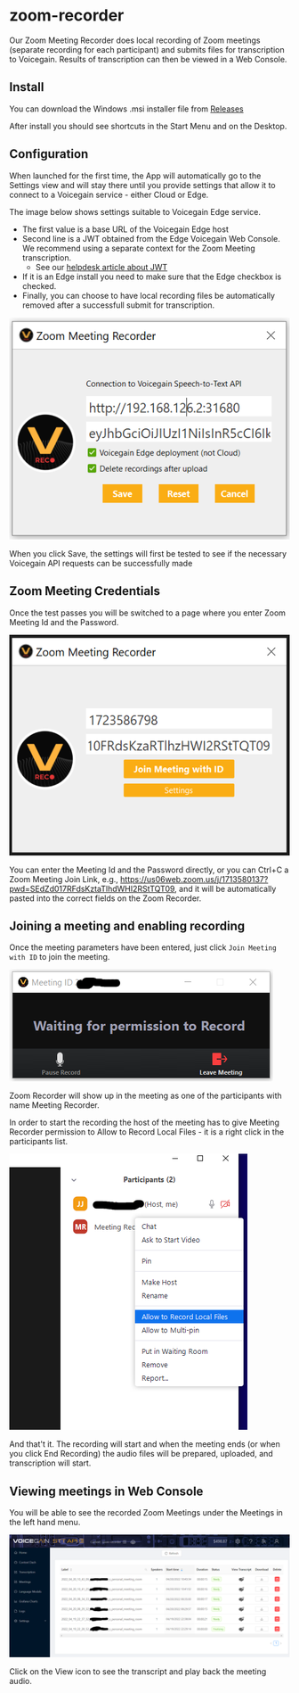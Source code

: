 # zoom-recorder
Our Zoom Meeting Recorder does local recording of Zoom meetings (separate recording for each participant) and submits files for transcription to Voicegain. Results of transcription can then be viewed in a Web Console.

## Install

You can download the Windows .msi installer file from [Releases](https://github.com/voicegain/zoom-recorder/releases)

After install you should see shortcuts in the Start Menu and on the Desktop.

## Configuration

When launched for the first time, the App will automatically go to the Settings view and will stay there until you provide settings that allow it to connect to a Voicegain service - either Cloud or Edge.

The image below shows settings suitable to Voicegain Edge service.
* The first value is a base URL of the Voicegain Edge host
* Second line is a JWT obtained from the Edge Voicegain Web Console. We recommend using a separate context for the Zoom Meeting transcription.
  * See our [helpdesk article about JWT](https://support.voicegain.ai/hc/en-us/articles/360028023691-JWT-Authentication) 
* If it is an Edge install you need to make sure that the Edge checkbox is checked.
* Finally, you can choose to have local recording files be automatically removed after a successfull submit for transcription.

![Zoom Meeting Recorder Settings](ZMR-2b.PNG)

When you click Save, the settings will first be tested to see if the necessary Voicegain API requests can be successfully made

## Zoom Meeting Credentials 

Once the test passes you will be switched to a page where you enter Zoom Meeting Id and the Password.

![Zoom Meeting Recorder Meeting Id](ZMR-1.PNG)

You can enter the Meeting Id and the Password directly, or you can Ctrl+C a Zoom Meeting Join Link, e.g., https://us06web.zoom.us/j/1713580137?pwd=SEdZd017RFdsKztaTlhdWHI2RStTQT09, and it will be automatically pasted into the correct fields on the Zoom Recorder.

## Joining a meeting and enabling recording

Once the meeting parameters have been entered, just click `Join Meeting with ID` to join the meeting.

![Zoom Meeting Recorder waiting](ZMR-3b.PNG)

Zoom Recorder will show up in the meeting as one of the participants with name Meeting Recorder.

In order to start the recording the host of the meeting has to give Meeting Recorder permission to Allow to Record Local Files - it is a right click in the participants list.

![Zoom Meeting Recorder allow to record](ZMR-4.PNG)

And that't it. The recording will start and when the meeting ends (or when you click End Recording) the audio files will be prepared, uploaded, and transcription will start.

## Viewing meetings in Web Console

You will be able to see the recorded Zoom Meetings under the Meetings in the left hand menu.

![Zoom Meeting Recorder view meetings](ZMR-5-wc.PNG)

Click on the View icon to see the transcript and play back the meeting audio.
